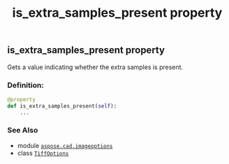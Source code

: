 ﻿---
title: is_extra_samples_present property
second_title: Aspose.CAD for Python via .NET API References
description: 
type: docs
weight: 270
url: /python-net/aspose.cad.imageoptions/tiffoptions/is_extra_samples_present/
is_root: false
---

## is_extra_samples_present property


Gets a value indicating whether the extra samples is present.
### Definition:
```python
@property
def is_extra_samples_present(self):
    ...
```

### See Also
* module [`aspose.cad.imageoptions`](../../)
* class [`TiffOptions`](/cad/python-net/aspose.cad.imageoptions/tiffoptions)
